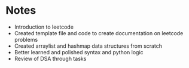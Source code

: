 # Notes

- Introduction to leetcode
- Created template file and code to create documentation on leetcode problems
- Created arraylist and hashmap data structures from scratch
- Better learned and polished syntax and python logic
- Review of DSA through tasks
